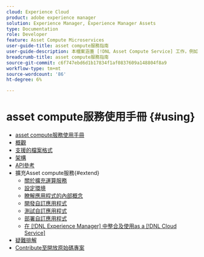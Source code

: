 ```yaml
---
cloud: Experience Cloud
product: adobe experience manager
solution: Experience Manager, Experience Manager Assets
type: Documentation
role: Developer
feature: Asset Compute Microservices
user-guide-title: asset compute服務指南
user-guide-description: 本檔案涵蓋 [!DNL Asset Compute Service] 工作，例如如何開發、管理、部署和疑難排解您的自訂程式碼。
breadcrumb-title: asset compute服務指南
source-git-commit: c6f747ebd6d1b17834f1af0837609a148804f8a9
workflow-type: tm+mt
source-wordcount: '86'
ht-degree: 6%

---
```



# asset compute服務使用手冊 {#using}

+ [asset compute服務使用手冊](home.md)
+ [概觀](introduction.md)
+ [支援的檔案格式](https://experienceleague.adobe.com/zh-hant/docs/experience-manager-cloud-service/content/assets/file-format-support)
+ [架構](architecture.md)
+ [API參考](api.md)
+ 擴充Asset compute服務{#extend}
   + [關於擴充運算服務](understand-extensibility.md)
   + [設定環境](setup-environment.md)
   + [瞭解應用程式的內部概念](custom-application-internals.md)
   + [開發自訂應用程式](develop-custom-application.md)
   + [測試自訂應用程式](test-custom-application.md)
   + [部署自訂應用程式](deploy-custom-application.md)
   + [在 [!DNL Experience Manager] 中整合及使用as a [!DNL Cloud Service]](https://experienceleague.adobe.com/zh-hant/docs/experience-manager-cloud-service/content/assets/asset-microservices-overview)
+ [疑難排解](troubleshooting.md)
+ [Contribute至開放原始碼專案](contribute-to-compute-service.md)
